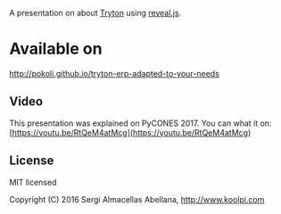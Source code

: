 A presentation on about [Tryton](http://www.tryton.org) using
[reveal.js](http://lab.hakim.se/reveal-js/).

# Available on

http://pokoli.github.io/tryton-erp-adapted-to-your-needs

## Video

This presentation was explained on PyCONES 2017. You can
what it on: [https://youtu.be/RtQeM4atMcg](https://youtu.be/RtQeM4atMcg)



## License

MIT licensed

Copyright (C) 2016 Sergi Almacellas Abellana, http://www.koolpi.com
